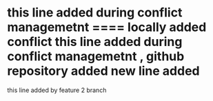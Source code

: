 this line added during conflict managemetnt ==== locally added conflict
this line added during conflict managemetnt , github repository added
new line added
========================================================
this line added by feature 2 branch
